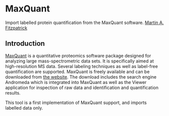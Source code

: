 MaxQuant
=======

Import labelled protein quantification from the MaxQuant software.
[Martin A. Fitzpatrick][]

Introduction
------------

[MaxQuant][] is a quantitative proteomics software package designed for analyzing large mass-spectrometric data sets.
It is specifically aimed at high-resolution MS data. Several labeling techniques as well as label-free quantification
are supported. MaxQuant is freely available and can be downloaded from [the website](MaxQuant). The download includes the search
engine Andromeda which is integrated into MaxQuant as well as the Viewer application for inspection of raw data and
identification and quantification results.

This tool is a first implementation of MaxQuant support, and imports labelled data only.

  [Martin A. Fitzpatrick]: http://martinfitzpatrick.name/
  [MaxQuant]: http://www.maxquant.org/
